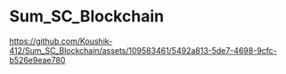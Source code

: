 # Sum_SC_Blockchain


https://github.com/Koushik-412/Sum_SC_Blockchain/assets/109583461/5492a813-5de7-4698-9cfc-b526e9eae780

